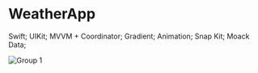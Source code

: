 # WeatherApp

Swift;
UIKit;
MVVM + Coordinator;
Gradient;
Аnimation;
Snap Kit;
Moack Data;

![Group 1](https://github.com/user-attachments/assets/27b7e3de-e98a-47ee-8377-fdd8bfd73896)
